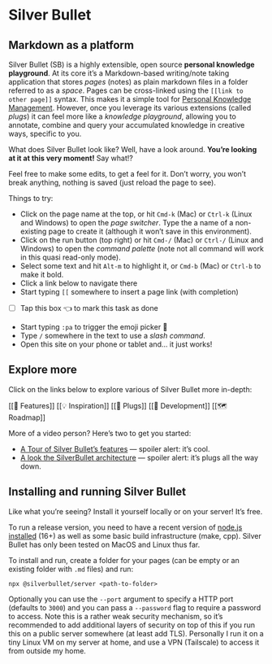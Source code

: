 # Silver Bullet
## Markdown as a platform
Silver Bullet (SB) is a highly extensible, open source **personal knowledge playground**. At its core it’s a Markdown-based writing/note taking application that stores _pages_ (notes) as plain markdown files in a folder referred to as a _space_. Pages can be cross-linked using the `[[link to other page]]` syntax. This makes it a simple tool for [Personal Knowledge Management](https://en.wikipedia.org/wiki/Personal_knowledge_management). However, once you leverage its various extensions (called _plugs_) it can feel more like a _knowledge playground_, allowing you to annotate, combine and query your accumulated knowledge in creative ways, specific to you.

What does Silver Bullet look like? Well, have a look around. **You’re looking at it at this very moment!** Say what!? 

Feel free to make some edits, to get a feel for it. Don’t worry, you won’t break anything, nothing is saved (just reload the page to see).

Things to try:

* Click on the page name at the top, or hit `Cmd-k` (Mac) or `Ctrl-k` (Linux and Windows) to open the _page switcher_. Type the a name of a non-existing page to create it (although it won’t save in this environment).
* Click on the run button (top right) or hit `Cmd-/` (Mac) or `Ctrl-/` (Linux and Windows) to open the _command palette_ (note not all command will work in this quasi read-only mode).
* Select some text and hit `Alt-m` to highlight it, or `Cmd-b` (Mac) or `Ctrl-b` to make it bold.
* Click a link below to navigate there
* Start typing `[[` somewhere to insert a page link (with completion)
* [ ] Tap this box 👈 to mark this task as done
* Start typing `:pa` to trigger the emoji picker 🎉
* Type `/` somewhere in the text to use a _slash command_.
* Open this site on your phone or tablet and… it just works! 

## Explore more
Click on the links below to explore various of Silver Bullet more in-depth:

[[🤯 Features]]
[[💡 Inspiration]]
[[🔌 Plugs]]
[[🔨 Development]]
[[🗺 Roadmap]]

More of a video person? Here’s two to get you started:

* [A Tour of Silver Bullet’s features](https://youtu.be/RYdc3UF9gok) — spoiler alert: it’s cool.
* [A look the SilverBullet architecture](https://youtu.be/mXCGau05p5o) — spoiler alert: it’s plugs all the way down.

## Installing and running Silver Bullet
Like what you’re seeing? Install it yourself locally or on your server! It’s free.

To run a release version, you need to have a recent version of [node.js installed](https://nodejs.org/en/) (16+) as well as some basic build infrastructure (make, cpp). Silver Bullet has only been tested on MacOS and Linux thus far.

To install and run, create a folder for your pages (can be empty or an existing folder with `.md` files) and run:

    npx @silverbullet/server <path-to-folder>

Optionally you can use the `--port` argument to specify a HTTP port (defaults to `3000`) and you can pass a `--password` flag to require a password to access. Note this is a rather weak security mechanism, so it’s recommended to add additional layers of security on top of this if you run this on a public server somewhere (at least add TLS). Personally I run it on a tiny Linux VM on my server at home, and use a VPN (Tailscale) to access it from outside my home.

